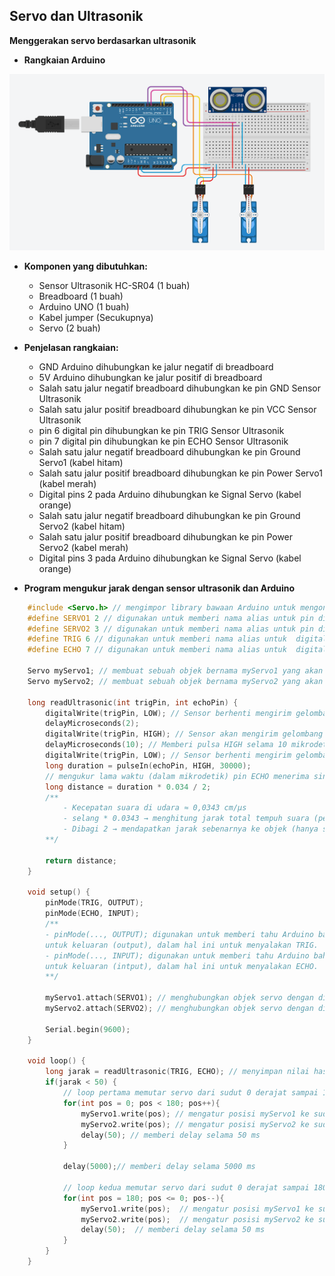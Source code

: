 ## Servo dan Ultrasonik

**Menggerakan servo berdasarkan ultrasonik**

* **Rangkaian Arduino**

![Rangkaian_Ultrasonik_Servo](Images/rangkaian_Ultrasonik_2servo.png)

* **Komponen yang dibutuhkan:**
    * Sensor Ultrasonik HC-SR04 (1 buah)
    * Breadboard (1 buah)
    * Arduino UNO (1 buah)
    * Kabel jumper (Secukupnya)
    * Servo (2 buah)

* **Penjelasan rangkaian:**
    * GND Arduino dihubungkan ke jalur negatif di breadboard
    * 5V Arduino dihubungkan ke jalur positif di breadboard
    * Salah satu jalur negatif breadboard dihubungkan ke pin GND Sensor Ultrasonik
    * Salah satu jalur positif breadboard dihubungkan ke pin VCC Sensor Ultrasonik
    * pin 6 digital pin dihubungkan ke pin TRIG Sensor Ultrasonik
    * pin 7 digital pin dihubungkan ke pin ECHO Sensor Ultrasonik
    * Salah satu jalur negatif breadboard dihubungkan ke pin Ground Servo1 (kabel hitam)
    * Salah satu jalur positif breadboard dihubungkan ke pin Power Servo1 (kabel merah)
    * Digital pins 2 pada Arduino dihubungkan ke Signal Servo (kabel orange)
    * Salah satu jalur negatif breadboard dihubungkan ke pin Ground Servo2 (kabel hitam)
    * Salah satu jalur positif breadboard dihubungkan ke pin Power Servo2 (kabel merah)
    * Digital pins 3 pada Arduino dihubungkan ke Signal Servo (kabel orange)

* **Program mengukur jarak dengan sensor ultrasonik dan Arduino**
```cpp
    #include <Servo.h> // mengimpor library bawaan Arduino untuk mengontrol motor servo
    #define SERVO1 2 // digunakan untuk memberi nama alias untuk pin digital 2 di Arduino
    #define SERVO2 3 // digunakan untuk memberi nama alias untuk pin digital 3 di Arduino
    #define TRIG 6 // digunakan untuk memberi nama alias untuk  digital pin 6 di Arduino
    #define ECHO 7 // digunakan untuk memberi nama alias untuk  digital pin 7 di Arduino

    Servo myServo1; // membuat sebuah objek bernama myServo1 yang akan dipakai untuk mengendalikan servo
    Servo myServo2; // membuat sebuah objek bernama myServo2 yang akan dipakai untuk mengendalikan servo

    long readUltrasonic(int trigPin, int echoPin) {
        digitalWrite(trigPin, LOW); // Sensor berhenti mengirim gelombang ultrasonik
        delayMicroseconds(2); 
        digitalWrite(trigPin, HIGH); // Sensor akan mengirim gelombang ultrasonik
        delayMicroseconds(10); // Memberi pulsa HIGH selama 10 mikrodetik ke pin TRIG 
        digitalWrite(trigPin, LOW); // Sensor berhenti mengirim gelombang ultrasonik
        long duration = pulseIn(echoPin, HIGH, 30000); 
        // mengukur lama waktu (dalam mikrodetik) pin ECHO menerima sinyal HIGH
        long distance = duration * 0.034 / 2;
        /**
            - Kecepatan suara di udara ≈ 0,0343 cm/µs
            - selang * 0.0343 → menghitung jarak total tempuh suara (pergi + pulang)
            - Dibagi 2 → mendapatkan jarak sebenarnya ke objek (hanya satu arah)
        **/

        return distance;
    }

    void setup() {
        pinMode(TRIG, OUTPUT);
        pinMode(ECHO, INPUT);
        /**
        - pinMode(..., OUTPUT); digunakan untuk memberi tahu Arduino bahwa pin tersebut digunakan 
        untuk keluaran (output), dalam hal ini untuk menyalakan TRIG.
        - pinMode(..., INPUT); digunakan untuk memberi tahu Arduino bahwa pin tersebut digunakan 
        untuk keluaran (intput), dalam hal ini untuk menyalakan ECHO.
        **/

        myServo1.attach(SERVO1); // menghubungkan objek servo dengan digital pin 2. Artinya, motor servo bisa dikontrol 
        myServo2.attach(SERVO2); // menghubungkan objek servo dengan digital pin 3. Artinya, motor servo bisa dikontrol 
            
        Serial.begin(9600);
    }

    void loop() {
        long jarak = readUltrasonic(TRIG, ECHO); // menyimpan nilai hasil return fungsi readUltrasonic()
        if(jarak < 50) {
            // loop pertama memutar servo dari sudut 0 derajat sampai 180 derajat
            for(int pos = 0; pos < 180; pos++){
                myServo1.write(pos); // mengatur posisi myServo1 ke sudut pos
                myServo2.write(pos); // mengatur posisi myServo2 ke sudut pos
                delay(50); // memberi delay selama 50 ms
            }
            
            delay(5000);// memberi delay selama 5000 ms

            // loop kedua memutar servo dari sudut 0 derajat sampai 180 derajat
            for(int pos = 180; pos <= 0; pos--){
                myServo1.write(pos);  // mengatur posisi myServo1 ke sudut pos
                myServo2.write(pos);  // mengatur posisi myServo2 ke sudut pos
                delay(50);  // memberi delay selama 50 ms
            }
        }
    }
```